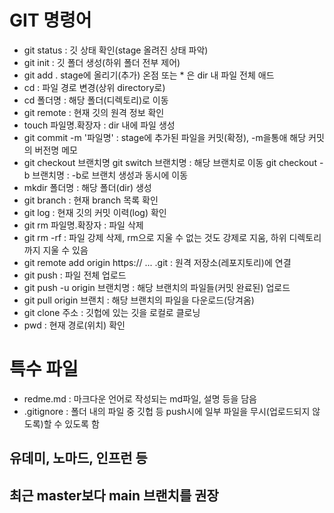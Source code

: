 # GIT 명령어

- git status :
    깃 상태 확인(stage 올려진 상태 파악)
- git init :
    깃 폴더 생성(하위 폴더 전부 제어)
- git add .
    stage에 올리기(추가)
    온점 또는 * 은 dir 내 파일 전체 애드
- cd :
    파일 경로 변경(상위 directory로)
- cd 폴더명 :
    해당 폴더(디렉토리)로 이동
- git remote :
    현재 깃의 원격 정보 확인
- touch 파일명.확장자 :
    dir 내에 파일 생성
- git commit -m '파일명' :
    stage에 추가된 파일을 커밋(확정), -m을통애 해당 커밋의 버전명 메모
- git checkout 브랜치명 
  git switch 브랜치명 :
    해당 브랜치로 이동
    git checkout -b 브랜치명 : -b로 브랜치 생성과 동시에 이동
- mkdir 폴더명 :
    해당 폴더(dir) 생성
- git branch :
    현재 branch 목록 확인
- git log :
    현재 깃의 커밋 이력(log) 확인
- git rm 파일명.확장자 :
    파일 삭제
- git rm -rf :
    파일 강제 삭제, rm으로 지울 수 없는 것도 강제로 지움, 하위 디렉토리까지 지울 수 있음
- git remote add origin https:// ... .git :
    원격 저장소(레포지토리)에 연결
- git push :
    파일 전체 업로드
- git push -u origin 브랜치명 :
    해당 브랜치의 파일들(커밋 완료된) 업로드
- git pull origin 브랜치 :
    해당 브랜치의 파일을 다운로드(당겨옴)
- git clone 주소 :
    깃헙에 있는 깃을 로컬로 클로닝
- pwd :
    현재 경로(위치) 확인

# 특수 파일

- redme.md :
    마크다운 언어로 작성되는 md파일,
    설명 등을 담음
- .gitignore : 
    폴더 내의 파일 중 깃헙 등 push시에 일부 파일을 무시(업로드되지 않도록)할 수 있도록 함

## 유데미, 노마드, 인프런 등

## 최근 master보다 main 브랜치를 권장
